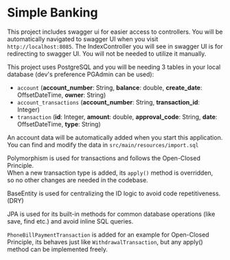 # Simple Banking 

This project includes swagger ui for easier access to controllers. 
You will be automatically navigated to swagger UI when you visit `http://localhost:8085`.
The IndexController you will see in swagger UI is for redirecting to swagger UI.
You will not be needed to utilize it manually.

This project uses PostgreSQL and you will be needing 3 tables in your local database 
(dev's preference PGAdmin can be used):
- `account` 
(**account_number**: String, **balance**: double, **create_date**: OffsetDateTime, **owner**: String)
- `account_transactions` 
(**account_number**: String, **transaction_id**: Integer)
- `transaction` 
(**id**: Integer, **amount**: double, **approval_code**: String, **date**: OffsetDateTime, **type**: String)

An account data will be automatically added when you start this application.
You can find and modify the data in `src/main/resources/import.sql`

Polymorphism is used for transactions and follows the Open-Closed Principle.  
When a new transaction type is added, its `apply()` method is overridden,  
so no other changes are needed in the codebase.

BaseEntity is used for centralizing the ID logic to avoid code repetitiveness. (DRY)

JPA is used for its built-in methods for common database operations (like save, find etc.)
and avoid inline SQL queries.

`PhoneBillPaymentTransaction` is added for an example for Open-Closed Principle,
its behaves just like `WithdrawalTransaction`, 
but any apply() method can be implemented freely.
